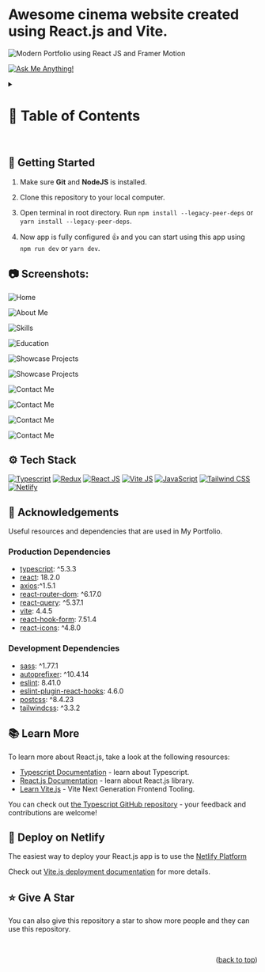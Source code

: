 <a name="readme-top"></a>

# Awesome cinema website created using React.js and Vite.

![Modern Portfolio using React JS and Framer Motion](/.github/images/img_main.png "Modern Portfolio using React JS and Framer Motion")

[![Ask Me Anything!](https://flat.badgen.net/static/Ask%20me/anything?icon=github&color=black&scale=1.01)](https://github.com/ajkce13101 "Ask Me Anything!")

<!-- Table of Contents -->
<details>

<summary>

# :notebook_with_decorative_cover: Table of Contents

</summary>

- [Getting Started](#toolbox-getting-started)
- [Screenshots](#camera-screenshots)
- [Tech Stack](#gear-tech-stack)
- [Acknowledgements](#gem-acknowledgements)
- [Learn More](#books-learn-more)
- [Deploy on Netlify](#page_with_curl-Deploy-on-Netlify)
- [Give A Star](#star-give-a-star)

</details>

<br />

## :toolbox: Getting Started

1. Make sure **Git** and **NodeJS** is installed.

2. Clone this repository to your local computer.

3. Open terminal in root directory. Run `npm install --legacy-peer-deps` or `yarn install --legacy-peer-deps`.

4. Now app is fully configured 👍 and you can start using this app using `npm run dev` or `yarn dev`.

## :camera: Screenshots:

![Home](/.github/images/img1.png "Home")

![About Me](/.github/images/img2.png "About Me")

![Skills ](/.github/images/img3.png "Skills")

![Education](/.github/images/img4.png "Education")

![Showcase Projects ](/.github/images/img5.png "Showcase Projects")

![Showcase Projects ](/.github/images/img6.png "Showcase Projects")

![Contact Me ](/.github/images/img7.png "Contact Me")

![Contact Me ](/.github/images/img8.png "Contact Me")

![Contact Me ](/.github/images/img9.png "Contact Me")

![Contact Me ](/.github/images/img10.png "Contact Me")

## :gear: Tech Stack

[![Typescript](https://skillicons.dev/icons?i=typescript "Typescript")](https://www.typescriptlang.org/ "Typescript") [![Redux](https://skillicons.dev/icons?i=redux "Redux")](https://redux.js.org/ "Redux") [![React JS](https://skillicons.dev/icons?i=react "React JS")](https://react.dev/ "React JS") [![Vite JS](https://skillicons.dev/icons?i=vite "Vite JS")](https://vitejs.dev/ "Vite JS") [![JavaScript](https://skillicons.dev/icons?i=js "JavaScript")](https://developer.mozilla.org/en-US/docs/Web/JavaScript "JavaScript") [![Tailwind CSS](https://skillicons.dev/icons?i=tailwind "Tailwind CSS")](https://tailwindcss.com/ "Tailwind CSS") [![Netlify](https://skillicons.dev/icons?i=netlify "Netlify")](https://netlify.app/ "Netlify")

## :gem: Acknowledgements

Useful resources and dependencies that are used in My Portfolio.

### Production Dependencies

- [typescript](https://www.npmjs.com/package/typescript): ^5.3.3
- [react](https://www.npmjs.com/package/react): 18.2.0
- [axios](https://www.npmjs.com/package/axios):^1.5.1
- [react-router-dom](https://www.npmjs.com/package/react-dom): ^6.17.0
- [react-query](https://www.npmjs.com/package/@tanstack/react-query): ^5.37.1
- [vite](https://www.npmjs.com/package/vite): 4.4.5
- [react-hook-form](https://www.npmjs.com/package/react-hook-form): 7.51.4
- [react-icons](https://www.npmjs.com/package/react-icons): ^4.8.0

### Development Dependencies

- [sass](https://www.npmjs.com/package/sass): ^1.77.1
- [autoprefixer](https://www.npmjs.com/package/autoprefixer): ^10.4.14
- [eslint](https://www.npmjs.com/package/eslint): 8.41.0
- [eslint-plugin-react-hooks](https://www.npmjs.com/package/eslint-plugin-react-hooks): 4.6.0
- [postcss](https://www.npmjs.com/package/postcss): ^8.4.23
- [tailwindcss](https://www.npmjs.com/package/tailwindcss): ^3.3.2

## :books: Learn More

To learn more about React.js, take a look at the following resources:

- [Typescript Documentation](https://www.typescriptlang.org/) - learn about Typescript.
- [React.js Documentation](https://react.dev/) - learn about React.js library.
- [Learn Vite.js](https://react.dev/) - Vite Next Generation Frontend Tooling.

You can check out [the Typescript GitHub repository](https://github.com/microsoft/TypeScript) - your feedback and contributions are welcome!

## :page_with_curl: Deploy on Netlify

The easiest way to deploy your React.js app is to use the [Netlify Platform](https://docs.netlify.com/frameworks/react/)

Check out [Vite.js deployment documentation](https://vitejs.dev/guide/static-deploy/) for more details.

## :star: Give A Star

You can also give this repository a star to show more people and they can use this repository.

<br />
<p align="right">(<a href="#readme-top">back to top</a>)</p>
